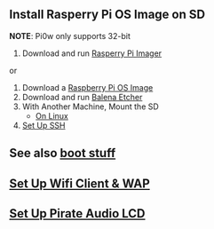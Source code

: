## Install Rasperry Pi OS Image on SD
**NOTE**: Pi0w only supports 32-bit

1. Download and run [Rasperry Pi Imager](https://www.raspberrypi.com/software/)

or

1. Download a [Raspberry Pi OS Image](https://www.raspberrypi.com/software/operating-systems/)
2. Download and run [Balena Etcher](https://www.balena.io/etcher)
3. With Another Machine, Mount the SD
    - [On Linux](<../Bash_scripts/storage_management.md>)
4. [Set Up SSH](./SSH_Setup.md)

## See also [boot stuff](./boot_stuff)

## [Set Up Wifi Client & WAP](./wifi_and_WAP.md)

## [Set Up Pirate Audio LCD](./Pi0w_LCD_Stuff/)
